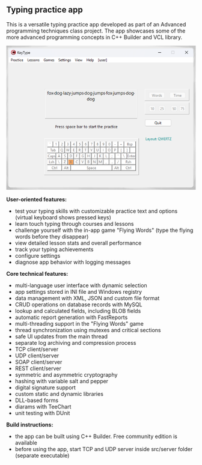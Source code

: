 ## Typing practice app

This is a versatile typing practice app developed as part of an Advanced programming techniques class project. The app showcases some of the more advanced programming concepts in C++ Builder and VCL library.

![App screenshot](keytype.png)


**User-oriented features:**
- test your typing skills with customizable practice text and options (virtual keyboard shows pressed keys)
- learn touch typing through courses and lessons
- challenge yourself with the in-app game "Flying Words" (type the flying words before they disappear)
- view detailed lesson stats and overall performance
- track your typing achievements
- configure settings
- diagnose app behavior with logging messages

**Core technical features:**
- multi-language user interface with dynamic selection
- app settings stored in INI file and Windows registry
- data management with XML, JSON and custom file format
- CRUD operations on database records with MySQL
- lookup and calculated fields, including BLOB fields
- automatic report generation with FastReports
- multi-threading support in the "Flying Words" game
- thread synchronization using mutexes and critical sections
- safe UI updates from the main thread
- separate log archiving and compression process
- TCP client/server
- UDP client/server
- SOAP client/server
- REST client/server
- symmetric and asymmetric cryptography
- hashing with variable salt and pepper
- digital signature support
- custom static and dynamic libraries
- DLL-based forms
- diarams with TeeChart
- unit testing with DUnit

**Build instructions:**
- the app can be built using C++ Builder. Free community edition is available
- before using the app, start TCP and UDP server inside src/server folder (separate executable)